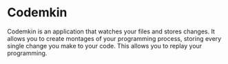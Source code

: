 # Codemkin

Codemkin is an application that watches your files and stores changes. It allows you to create montages of your 
programming process, storing every single change you make to your code. This allows you to replay your programming.